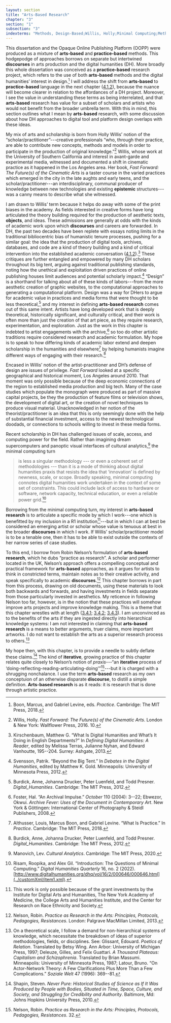 ```yaml
---
layout: section
title: "Arts-Based Research"
chapter: "3"
section: "1"
subsection: "3"
indexterms: "Methods, Design-Based;Willis, Holly;Minimal Computing;Methods, Arts-Based"
---
```


This dissertation and the Opaque Online Publishing Platform (OOPP) were produced as a mixture of <span data-tooltip aria-haspopup="true" class="has-tip" data-disable-hover="false" tabindex="1" data-title="Arts-based methods refer to any research method that applies creative activity as a research method. This can include traditional arts like painting, sculpture, or dance, or more complex conceptual or multi-media approaches."><b>arts-based</b></span> and <span data-tooltip aria-haspopup="true" class="has-tip" data-disable-hover="false" tabindex="1" data-title="Practice-based research refers to methodologies that entwine various non-lingual, non-theoretical approaches to answer research questions. Arts-based and design-based research both fit under the umbrella of practice-based research."><b>practice-based</b></span> methods. This hodgepodge of approaches borrows on separate but intertwined <span data-tooltip aria-haspopup="true" class="has-tip" data-disable-hover="false" tabindex="1" data-title="Discourse refers to a scholarly conversation which occurs in a field of knowledge production. I use it in a Foucauldian sense, to convey the agreed upon modes and objects of discussion which are taken for granted in a community or scholarly field."><b>discourses</b></span> in arts production and the digital humanities (DH). More broadly this whole dissertation was conceived as a <span data-tooltip aria-haspopup="true" class="has-tip" data-disable-hover="false" tabindex="1" data-title="Practice-based research refers to methodologies that entwine various non-lingual, non-theoretical approaches to answer research questions. Arts-based and design-based research both fit under the umbrella of practice-based research."><b>practice-based</b></span> research project, which refers to the use of both <span data-tooltip aria-haspopup="true" class="has-tip" data-disable-hover="false" tabindex="1" data-title="Arts-based methods refer to any research method that applies creative activity as a research method. This can include traditional arts like painting, sculpture, or dance, or more complex conceptual or multi-media approaches."><b>arts-based</b></span> methods and the digital humanities’ interest in design.[^fn1] I will address the shift from <span data-tooltip aria-haspopup="true" class="has-tip" data-disable-hover="false" tabindex="1" data-title="Arts-based methods refer to any research method that applies creative activity as a research method. This can include traditional arts like painting, sculpture, or dance, or more complex conceptual or multi-media approaches."><b>arts-based</b></span> to <span data-tooltip aria-haspopup="true" class="has-tip" data-disable-hover="false" tabindex="1" data-title="Practice-based research refers to methodologies that entwine various non-lingual, non-theoretical approaches to answer research questions. Arts-based and design-based research both fit under the umbrella of practice-based research."><b>practice-based</b></span> language in the next chapter (<a href="{{ site.baseurl }}/dissertation/4_1_2">4.1.2</a>), because the nuance will become clearer in relation to the affordances of a DH project. Moreover, I see the value in understanding these terms as being interrelated, and that <span data-tooltip aria-haspopup="true" class="has-tip" data-disable-hover="false" tabindex="1" data-title="Arts-based methods refer to any research method that applies creative activity as a research method. This can include traditional arts like painting, sculpture, or dance, or more complex conceptual or multi-media approaches."><b>arts-based</b></span> research has value for a subset of scholars and artists who would not benefit from the broader umbrella term. With this in mind, this section outlines what I mean by <span data-tooltip aria-haspopup="true" class="has-tip" data-disable-hover="false" tabindex="1" data-title="Arts-based methods refer to any research method that applies creative activity as a research method. This can include traditional arts like painting, sculpture, or dance, or more complex conceptual or multi-media approaches."><b>arts-based</b></span> research, with some discussion about how DH approaches to digital tool and platform design overlaps with these ideas.

My mix of arts and scholarship is born from Holly Willis’ notion of the “scholar/practitioner”---creative professionals “who, through their practice, are able to contribute new concepts, methods and models in order to participate in the production of original knowledge.”[^fn2]  Willis, whose work at the University of Southern California and interest in avant-garde and experimental media, witnessed and documented a shift in cinematic practice as it happened in the Los Angeles area. Her book, *Fast Forward: The Future(s) of the Cinematic Arts* is a taster course in the varied practices which emerged in the city in the late aughts and early teens, and the scholar/practitioner---an interdisciplinary, communal producer of knowledge between new technologies and existing <span data-tooltip aria-haspopup="true" class="has-tip" data-disable-hover="false" tabindex="1" data-title="Epistemics is a philosophical term referring to the study of knowledge. I use it to talk about the entwined practices of scientific culture, its arguments, and its methodologies."><b>epistemic</b></span> structures---was a canny means to describe what she witnessed.

I am drawn to Willis’ term because it helps do away with some of the print biases in the academy. As fields interested in creative forms have long articulated the theory building required for the production of aesthetic texts, <span data-tooltip aria-haspopup="true" class="has-tip" data-disable-hover="false" tabindex="1" data-title="I use the term research object to refer to materials that have been divorced from the subject of their origin. Object, as I use it, carefully considers how human patients are denied their humanity through transformations that deem them as objects."><b>objects</b></span>, and ideas. These admissions are generally at odds with the kinds of academic work upon which <span data-tooltip aria-haspopup="true" class="has-tip" data-disable-hover="false" tabindex="1" data-title="Discourse refers to a scholarly conversation which occurs in a field of knowledge production. I use it in a Foucauldian sense, to convey the agreed upon modes and objects of discussion which are taken for granted in a community or scholarly field."><b>discourses</b></span> and careers are forwarded. In DH, the past two decades have been replete with essays noting limits in the traditional bibliocentric bias of humanistic tenure processes, pushing for a similar goal: the idea that the production of digital tools, archives, databases, and code are a kind of theory building and a kind of critical intervention into the established academic conversation (<a href="{{ site.baseurl }}/dissertation/4_1_2">4.1.2</a>).[^fn3] These critiques are further entangled and empowered by many DH scholars throughout its big tent, arguing against traditional publishing standards, noting how the unethical and exploitation driven practices of online publishing houses limit audiences and potential scholarly impact.[^fn4] “Design” is a shorthand for talking about all of these kinds of labors---from the more aesthetic creation of graphic websites, to the computational approaches to generating a computational platform. Design was a way for DHers to argue for academic value in practices and media forms that were thought to be less theoretical,[^fn5] and my interest in defining <span data-tooltip aria-haspopup="true" class="has-tip" data-disable-hover="false" tabindex="1" data-title="Arts-based methods refer to any research method that applies creative activity as a research method. This can include traditional arts like painting, sculpture, or dance, or more complex conceptual or multi-media approaches."><b>arts-based research</b></span> comes out of this same intent. Artists have long developed work that is deeply theoretical, historically significant, and culturally critical, and their work is often more than just the creation of that art piece, as they require research, experimentation, and exploration. Just as the work in this chapter is indebted to artist engagements with the archive,[^fn6] so too do other artistic traditions require considered research and academic formulation. My hope is to speak to how differing kinds of academic labor extend and deepen scholarship in the humanities and elsewhere[^fn7] by helping humanists imagine different ways of engaging with their research.[^fn8] 

Encased in Willis’ notion of the artist-practitioner and DH’s defense of design are issues of privilege. *Fast Forward* looked at a specific geographical and historical moment, Los Angeles around 2010. That moment was only possible because of the deep economic connections of the region to established media production and big tech. Many of the case studies which populate the monograph were produced as part of massive capital projects, be they the production of feature films or television shows, the development of digital art, or the creation of novel techniques to produce visual material. Unacknowledged in her notion of the theorist/practitioner is an idea that this is only seemingly done with the help of substantial financial investment, access to the newest technological doodads, or connections to schools willing to invest in these media forms.

Recent scholarship in DH has challenged issues of scale, access, and computing power for the field. Rather than imagining dream supercomputers and panoptic visual interfaces of cultural analytics,[^fn9] the minimal computing turn

>is less a singular methodology --- or even a coherent set of methodologies --- than it is a mode of thinking about digital humanities praxis that resists the idea that ‘innovation’ is defined by newness, scale, or scope. Broadly speaking, minimal computing connotes digital humanities work undertaken in the context of some set of constraints. This could include lack of access to hardware or software, network capacity, technical education, or even a reliable power grid.[^fn10]

Borrowing from the minimal computing turn, my interest in <span data-tooltip aria-haspopup="true" class="has-tip" data-disable-hover="false" tabindex="1" data-title="Arts-based methods refer to any research method that applies creative activity as a research method. This can include traditional arts like painting, sculpture, or dance, or more complex conceptual or multi-media approaches."><b>arts-based research</b></span> is to articulate a specific mode by which I work---one which is benefitted by my inclusion in a R1 institution[^fn11]---but in which I can at best be considered an emerging artist or scholar whose value is tenuous at best in the broader <span data-tooltip aria-haspopup="true" class="has-tip" data-disable-hover="false" tabindex="1" data-title="Discourse refers to a scholarly conversation which occurs in a field of knowledge production. I use it in a Foucauldian sense, to convey the agreed upon modes and objects of discussion which are taken for granted in a community or scholarly field."><b>discourses</b></span> in which I work. If Willis’ scholar/practitioner model is to be a tenable one, then it has to be able to exist outside the contexts of her narrow series of case studies.

To this end, I borrow from Robin Nelson’s formulation of <span data-tooltip aria-haspopup="true" class="has-tip" data-disable-hover="false" tabindex="1" data-title="Arts-based methods refer to any research method that applies creative activity as a research method. This can include traditional arts like painting, sculpture, or dance, or more complex conceptual or multi-media approaches."><b>arts-based research</b></span>, which he dubs “practice as research”. A scholar and performer located in the UK, Nelson’s approach offers a compelling conceptual and practical framework for <span data-tooltip aria-haspopup="true" class="has-tip" data-disable-hover="false" tabindex="1" data-title="Arts-based methods refer to any research method that applies creative activity as a research method. This can include traditional arts like painting, sculpture, or dance, or more complex conceptual or multi-media approaches."><b>arts-based</b></span> approaches, as it argues for artists to think in constricted terms, maintain notes as to their creative activity, and speak specifically to academic <span data-tooltip aria-haspopup="true" class="has-tip" data-disable-hover="false" tabindex="1" data-title="Discourse refers to a scholarly conversation which occurs in a field of knowledge production. I use it in a Foucauldian sense, to convey the agreed upon modes and objects of discussion which are taken for granted in a community or scholarly field."><b>discourses</b></span>.[^fn12] This chapter borrows in part from this process, drawing on old documents, using these materials to look both backwards and forwards, and having investments in fields separate from those particularly invested in aesthetics. My reticence in following Nelson too far, however, is in the notion that these practices will somehow improve arts projects and improve knowledge making. This is a theme that this chapter wrestles with at length (<a href="{{ site.baseurl }}/dissertation/3_4_1">3.4.1</a>; <a href="{{ site.baseurl }}/dissertation/3_4_2">3.4.2</a>; <a href="{{ site.baseurl }}/dissertation/3_4_3">3.4.3</a>). I am unconvinced as to the benefits of the arts if they are ingested directly into hierarchical knowledge systems: I am not interested in claiming that <span data-tooltip aria-haspopup="true" class="has-tip" data-disable-hover="false" tabindex="1" data-title="Arts-based methods refer to any research method that applies creative activity as a research method. This can include traditional arts like painting, sculpture, or dance, or more complex conceptual or multi-media approaches."><b>arts-based research</b></span> is a means to better arguments, truer claims, more important artworks. I do not want to establish the arts as a superior research process to others.[^fn13]

My hope then, with this chapter, is to provide a needle to subtly deflate these claims.[^fn14] The kind of <span data-tooltip aria-haspopup="true" class="has-tip" data-disable-hover="false" tabindex="1" data-title="Iterative, here, refers to a process of learning in which completed projects are analyzed after their completion. This analysis allows for future projects to be more successful, and to address new, but related concepts."><b>iterative</b></span>, growing practice of this chapter relates quite closely to Nelson’s notion of *praxis*---“an <span data-tooltip aria-haspopup="true" class="has-tip" data-disable-hover="false" tabindex="1" data-title="Iterative, here, refers to a process of learning in which completed projects are analyzed after their completion. This analysis allows for future projects to be more successful, and to address new, but related concepts."><b>iterative</b></span> process of ‘doing-reflecting-reading-articulating-doing’”[^fn15]---but it is charged with a shrugging nonchalance. I use the term <span data-tooltip aria-haspopup="true" class="has-tip" data-disable-hover="false" tabindex="1" data-title="Arts-based methods refer to any research method that applies creative activity as a research method. This can include traditional arts like painting, sculpture, or dance, or more complex conceptual or multi-media approaches."><b>arts-based</b></span> research as my own conceptuion of an otherwise disparate <span data-tooltip aria-haspopup="true" class="has-tip" data-disable-hover="false" tabindex="1" data-title="Discourse refers to a scholarly conversation which occurs in a field of knowledge production. I use it in a Foucauldian sense, to convey the agreed upon modes and objects of discussion which are taken for granted in a community or scholarly field."><b>discourse</b></span>, to distill a simple definition. <span data-tooltip aria-haspopup="true" class="has-tip" data-disable-hover="false" tabindex="1" data-title="Arts-based methods refer to any research method that applies creative activity as a research method. This can include traditional arts like painting, sculpture, or dance, or more complex conceptual or multi-media approaches."><b>Arts-based research</b></span> is as it reads: it is research that is done through artistic practice.

<div class="style-divider">
 	<div class="line"></div>
</div>

[^fn1]: Boon, Marcus, and Gabriel Levine, eds. *Practice*. Cambridge: The MIT Press, 2018.

[^fn2]: Willis, Holly. *Fast Forward: The Future(s) of the Cinematic Arts*. London & New York: Wallflower Press, 2016. 10.

[^fn3]: Kirschenbaum, Matthew G. “What Is Digital Humanities and What’s It Doing in English Departments?” In *Defining Digital Humanities: A Reader*, edited by Melissa Terras, Julianne Nyhan, and Edward Vanhoutte, 195--204. Surrey: Ashgate, 2013.

[^fn4]: Svensson, Patrik. “Beyond the Big Tent.” In *Debates in the Digital Humanities*, edited by Matthew K. Gold. Minneapolis: University of Minnesota Press, 2012.

[^fn5]: Burdick, Anne, Johanna Drucker, Peter Luenfeld, and Todd Presner. *Digital_Humanities*. Cambridge: The MIT Press, 2012.

[^fn6]: Foster, Hal. “An Archival Impulse.” *October* 110 (2004): 3--22; Ebwezor, Okwui. *Archive Fever: Uses of the Document in Contemporary Art*. New York & Göttingen: International Center of Photography & Steidl Publishers, 2008.

[^fn7]: Althusser, Louis, Marcus Boon, and Gabriel Levine. “What Is Practice.” In *Practice*. Cambridge: The MIT Press, 2018.

[^fn8]: Burdick, Anne, Johanna Drucker, Peter Luenfeld, and Todd Presner. *Digital_Humanities*. Cambridge: The MIT Press, 2012.

[^fn9]: Manovich, Lev. *Cultural Analytics*. Cambridge: The MIT Press, 2020.

[^fn10]: Risam, Roopika, and Alex Gil. “Introduction: The Questions of Minimal Computing.” *Digital Humanities Quarterly* 16, no. 2 (2022). [http://www.digitalhumanities.org/dhq/vol/16/2/000646/000646.html](../customXml/item1.xml).

[^fn11]: This work is only possible because of the grant investments by the Institute for Digital Arts and Humanities, The New York Academy of Medicine, the College Arts and Humanities Institute, and the Center for Research on Race Ethnicity and Society.

[^fn12]: Nelson, Robin. *Practice as Research in the Arts: Principles, Protocols, Pedagogies, Resistances*. London: Palgrave MacMillan Limited, 2013.

[^fn13]: On a theoretical scale, I follow a demand for non-hierarchical systems of knowledge, which necessitate the breakdown of ideas of superior methodologies, fields, or disciplines. See: Glissant, Édouard. *Poetics of Relation*. Translated by Betsy Wing. Ann Arbor: University of Michigan Press, 1997; Deleuze, Gilles, and Felix Guattari. *A Thousand Plateaus: Capitalism and Schizophrenia*. Translated by Brian Massumi. Minneapolis: University of Minnesota Press, 1987; Latour, Bruno. “On Actor-Network Theory: A Few Clarifications Plus More Than a Few Complications.” *Soziale Welt* 47 (1996): 369--81.

[^fn14]: Shapin, Steven. *Never Pure: Historical Studies of Science as If It Was Produced by People with Bodies, Situated in Time, Space, Culture, and Society, and Struggling for Credibility and Authority*. Baltimore, Md: Johns Hopkins University Press, 2010.

[^fn15]: Nelson, Robin. *Practice as Research in the Arts: Principles, Protocols, Pedagogies, Resistances*. 32.